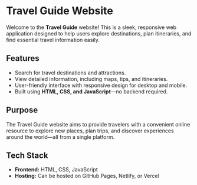 # Travel Guide Website

Welcome to the **Travel Guide** website! This is a sleek, responsive web application designed to help users explore destinations, plan itineraries, and find essential travel information easily.  

## Features
- Search for travel destinations and attractions.
- View detailed information, including maps, tips, and itineraries.
- User-friendly interface with responsive design for desktop and mobile.
- Built using **HTML, CSS, and JavaScript**—no backend required.

## Purpose
The Travel Guide website aims to provide travelers with a convenient online resource to explore new places, plan trips, and discover experiences around the world—all from a single platform.

## Tech Stack
- **Frontend:** HTML, CSS, JavaScript
- **Hosting:** Can be hosted on GitHub Pages, Netlify, or Vercel


